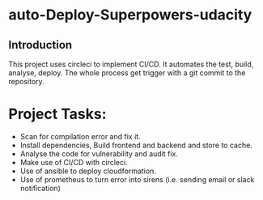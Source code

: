 # auto-Deploy-Superpowers-udacity
 ## Introduction
 This project uses circleci to implement CI/CD. It automates the test, build, analyse, deploy. The whole process get trigger with a git commit to the repository.

 # Project Tasks:
 - Scan for compilation error and fix it.
 - Install dependencies, Build frontend and backend and store to cache.
 - Analyse the code for vulnerability and audit fix.
 - Make use of CI/CD with circleci.
 - Use of ansible to deploy cloudformation.
 - Use of prometheus to turn error into sirens (i.e. sending email or slack notification)
